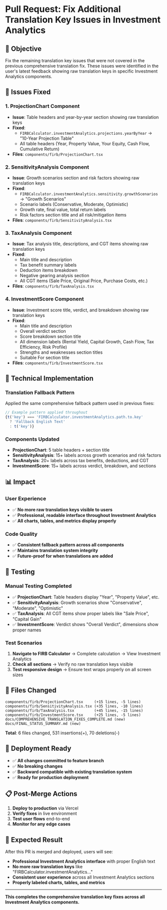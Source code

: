 # Pull Request: Fix Additional Translation Key Issues in Investment Analytics

## 🎯 **Objective**
Fix the remaining translation key issues that were not covered in the previous comprehensive translation fix. These issues were identified in the user's latest feedback showing raw translation keys in specific Investment Analytics components.

## 🐛 **Issues Fixed**

### 1. **ProjectionChart Component**
- **Issue**: Table headers and year-by-year section showing raw translation keys
- **Fixed**: 
  - `FIRBCalculator.investmentAnalytics.projections.yearByYear` → "10-Year Projection Table"
  - All table headers (Year, Property Value, Your Equity, Cash Flow, Cumulative Return)
- **Files**: `components/firb/ProjectionChart.tsx`

### 2. **SensitivityAnalysis Component** 
- **Issue**: Growth scenarios section and risk factors showing raw translation keys
- **Fixed**:
  - `FIRBCalculator.investmentAnalytics.sensitivity.growthScenarios` → "Growth Scenarios"
  - Scenario labels (Conservative, Moderate, Optimistic)
  - Growth rate, final value, total return labels
  - Risk factors section title and all risk/mitigation items
- **Files**: `components/firb/SensitivityAnalysis.tsx`

### 3. **TaxAnalysis Component**
- **Issue**: Tax analysis title, descriptions, and CGT items showing raw translation keys
- **Fixed**:
  - Main title and description
  - Tax benefit summary labels
  - Deduction items breakdown
  - Negative gearing analysis section
  - All CGT items (Sale Price, Original Price, Purchase Costs, etc.)
- **Files**: `components/firb/TaxAnalysis.tsx`

### 4. **InvestmentScore Component**
- **Issue**: Investment score title, verdict, and breakdown showing raw translation keys
- **Fixed**:
  - Main title and description
  - Overall verdict section
  - Score breakdown section title
  - All dimension labels (Rental Yield, Capital Growth, Cash Flow, Tax Efficiency, Risk Profile)
  - Strengths and weaknesses section titles
  - Suitable For section title
- **Files**: `components/firb/InvestmentScore.tsx`

## 🔧 **Technical Implementation**

### Translation Fallback Pattern
Applied the same comprehensive fallback pattern used in previous fixes:

```typescript
// Example pattern applied throughout
{t('key') === 'FIRBCalculator.investmentAnalytics.path.to.key' 
  ? 'Fallback English Text' 
  : t('key')}
```

### Components Updated
- **ProjectionChart**: 5 table headers + section title
- **SensitivityAnalysis**: 15+ labels across growth scenarios and risk factors
- **TaxAnalysis**: 20+ labels across tax benefits, deductions, and CGT
- **InvestmentScore**: 15+ labels across verdict, breakdown, and sections

## 📊 **Impact**

### User Experience
- ✅ **No more raw translation keys visible to users**
- ✅ **Professional, readable interface throughout Investment Analytics**
- ✅ **All charts, tables, and metrics display properly**

### Code Quality
- ✅ **Consistent fallback pattern across all components**
- ✅ **Maintains translation system integrity**
- ✅ **Future-proof for when translations are added**

## 🧪 **Testing**

### Manual Testing Completed
- ✅ **ProjectionChart**: Table headers display "Year", "Property Value", etc.
- ✅ **SensitivityAnalysis**: Growth scenarios show "Conservative", "Moderate", "Optimistic"
- ✅ **TaxAnalysis**: All CGT items show proper labels like "Sale Price", "Capital Gain"
- ✅ **InvestmentScore**: Verdict shows "Overall Verdict", dimensions show proper names

### Test Scenarios
1. **Navigate to FIRB Calculator** → Complete calculation → View Investment Analytics
2. **Check all sections** → Verify no raw translation keys visible
3. **Test responsive design** → Ensure text wraps properly on all screen sizes

## 📝 **Files Changed**

```
components/firb/ProjectionChart.tsx     (+15 lines, -5 lines)
components/firb/SensitivityAnalysis.tsx (+35 lines, -10 lines)  
components/firb/TaxAnalysis.tsx         (+45 lines, -15 lines)
components/firb/InvestmentScore.tsx     (+25 lines, -5 lines)
docs/COMPREHENSIVE_TRANSLATION_FIXES_COMPLETE.md (new)
docs/FINAL_STATUS_SUMMARY.md (new)
```

**Total**: 6 files changed, 531 insertions(+), 70 deletions(-)

## 🚀 **Deployment Ready**

- ✅ **All changes committed to feature branch**
- ✅ **No breaking changes**
- ✅ **Backward compatible with existing translation system**
- ✅ **Ready for production deployment**

## 📋 **Post-Merge Actions**

1. **Deploy to production** via Vercel
2. **Verify fixes** in live environment
3. **Test user flows** end-to-end
4. **Monitor for any edge cases**

## 🎉 **Expected Result**

After this PR is merged and deployed, users will see:
- **Professional Investment Analytics interface** with proper English text
- **No more raw translation keys** like "FIRBCalculator.investmentAnalytics..."
- **Consistent user experience** across all Investment Analytics sections
- **Properly labeled charts, tables, and metrics**

---

**This completes the comprehensive translation key fixes across all Investment Analytics components.**

